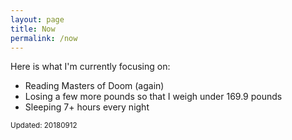 ```yaml
---
layout: page
title: Now
permalink: /now
---
```


Here is what I'm currently focusing on:

 - Reading Masters of Doom (again)
 - Losing a few more pounds so that I weigh under 169.9 pounds
 - Sleeping 7+ hours every night

<small>Updated: 20180912</small>
